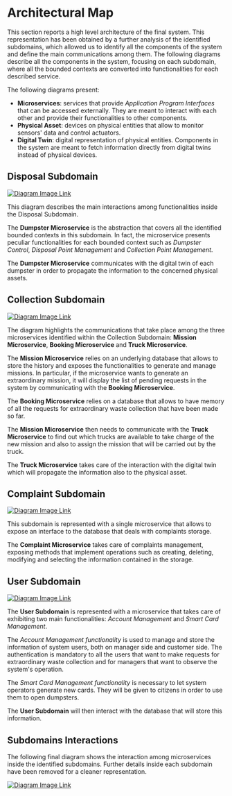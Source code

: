 # Architectural Map

This section reports a high level architecture of the final system. This representation has been obtained by a further analysis of the identified subdomains, which allowed us to identify all the components of the system and define the main communications among them. The following diagrams describe all the components in the system, focusing on each subdomain, where all the bounded contexts are converted into functionalities for each described service.

The following diagrams present:

* **Microservices**: services that provide *Application Program Interfaces* that can be accessed externally. They are meant to interact with each other and provide their functionalities to other components.
* **Physical Asset**: devices on physical entities that allow to monitor sensors' data and control actuators. 
* **Digital Twin**: digital representation of physical entities. Components in the system are meant to fetch information directly from digital twins instead of physical devices.

## Disposal Subdomain

[![Diagram Image Link](https://tinyurl.com/2cgrb8lv)](https://tinyurl.com/2cgrb8lv)<!--![Diagram Image Link](./disposal-subdomain-architectural-map.puml)-->

This diagram describes the main interactions among functionalities inside the Disposal Subdomain. 

The **Dumpster Microservice** is the abstraction that covers all the identified bounded contexts in this subdomain. In fact, the microservice presents peculiar functionalities for each bounded context such as _Dumpster Control_, _Disposal Point Management_ and _Collection Point Management_. 

The **Dumpster Microservice** communicates with the digital twin of each dumpster in order to propagate the information to the concerned physical assets.

## Collection Subdomain

[![Diagram Image Link](https://tinyurl.com/2b58yprh)](https://tinyurl.com/2b58yprh)<!--![Diagram Image Link](./collection-subdomain-architectural-map.puml)-->

The diagram highlights the communications that take place among the three microservices identified within the Collection Subdomain: **Mission Microservice**, **Booking Microservice** and **Truck Microservice**.

The **Mission Microservice** relies on an underlying database that allows to store the history and exposes the functionalities to generate and manage missions.
In particular, if the microservice wants to generate an extraordinary mission, it will display the list of pending requests in the system by communicating with the **Booking Microservice**.

The **Booking Microservice** relies on a database that allows to have memory of all the requests for extraordinary waste collection that have been made so far.

The **Mission Microservice** then needs to communicate with the **Truck Microservice** to find out which trucks are available to take charge of the new mission and also to assign the mission that will be carried out by the truck.

The **Truck Microservice** takes care of the interaction with the digital twin which will propagate the information also to the physical asset.

## Complaint Subdomain

[![Diagram Image Link](https://tinyurl.com/2355gnes)](https://tinyurl.com/2355gnes)<!--![Diagram Image Link](./complaint-subdomain-architectural-map.puml)-->

This subdomain is represented with a single microservice that allows to expose an interface to the database that deals with complaints storage.

The **Complaint Microservice** takes care of complaints management, exposing methods that implement operations such as creating, deleting, modifying and selecting the information contained in the storage.

## User Subdomain

[![Diagram Image Link](https://tinyurl.com/2brhnxoo)](https://tinyurl.com/2brhnxoo)<!--![Diagram Image Link](./user-subdomain-architectural-map.puml)-->

The **User Subdomain** is represented with a microservice that takes care of exhibiting two main functionalities: _Account Management_ and _Smart Card Management_.

The _Account Management functionality_ is used to manage and store the information of system users, both on manager side and customer side. The authentication is mandatory to all the users that want to make requests for extraordinary waste collection and for managers that want to observe the system's operation.

The _Smart Card Management functionality_ is necessary to let system operators generate new cards. They will be given to citizens in order to use them to open dumpsters.

The **User Subdomain** will then interact with the database that will store this information.

## Subdomains Interactions

The following final diagram shows the interaction among microservices inside the identified subdomains. Further details inside each subdomain have been removed for a cleaner representation.

[![Diagram Image Link](https://tinyurl.com/23pozz24)](https://tinyurl.com/23pozz24)<!--![Diagram Image Link](./global-architectural-map.puml)-->
